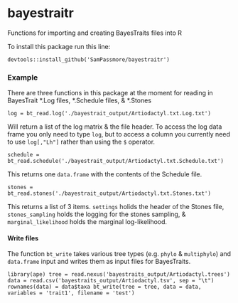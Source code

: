 # bayestraitr
Functions for importing and creating BayesTraits files into R

To install this package run this line:

`devtools::install_github('SamPassmore/bayestraitr')`

### Example

There are three functions in this package at the moment for reading in BayesTrait *.Log files, *.Schedule files, & *.Stones

`log = bt_read.log('./bayestrait_output/Artiodactyl.txt.Log.txt')`

Will return a list of the log matrix & the file header.
To access the log data frame you only need to type `log`, but to access a column you currently need to use `log[,"Lh"]` rather than using the `$` operator.

`schedule = bt_read.schedule('./bayestrait_output/Artiodactyl.txt.Schedule.txt')`

This returns one `data.frame` with the contents of the Schedule file.

`stones = bt_read.stones('./bayestrait_output/Artiodactyl.txt.Stones.txt')`

This returns a list of 3 items. `settings` holids the header of the Stones file, `stones_sampling` holds the logging for the stones sampling, \& `marginal_likelihood` holds the marginal log-likelihood.

#### Write files

The function `bt_write` takes various tree types (e.g. `phylo` & `multiphylo`) and `data.frame` input and writes them as input files for BayesTraits. 

`library(ape)
tree = read.nexus('bayestraits_output/Artiodactyl.trees')
data = read.csv('bayestraits_output/Artiodactyl.tsv', sep = "\t")
rownames(data) = data$taxa
bt_write(tree = tree, data = data, variables = 'trait1', filename = 'test')
`
